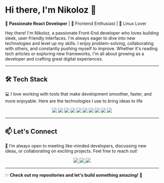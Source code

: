 # Hi there, I'm Nikoloz 👋

🚀 **Passionate React Developer** | 🎨 Frontend Enthusiast | 🐧 Linux Lover

Hey there! I'm Nikoloz, a passionate Front-End developer who loves building sleek, user-friendly interfaces. I'm always eager to dive into new technologies and level up my skills. I enjoy problem-solving, collaborating with others, and constantly pushing myself to improve. Whether it's reading tech articles or exploring new frameworks, I'm all about growing as a developer and crafting great digital experiences.

---

## 🛠 Tech Stack
 💻 I love working with tools that make development smoother, faster, and more enjoyable. Here are the technologies I use to bring ideas to life
<div align="center">
  <img src="https://img.shields.io/badge/HTML5-%23E34F26.svg?style=for-the-badge&logo=html5&logoColor=white" />
  <img src="https://img.shields.io/badge/CSS3-%231572B6.svg?style=for-the-badge&logo=css3&logoColor=white" />
  <img src="https://img.shields.io/badge/JavaScript-%23F7DF1E.svg?style=for-the-badge&logo=javascript&logoColor=black" />
  <img src="https://img.shields.io/badge/React-%2361DAFB.svg?style=for-the-badge&logo=react&logoColor=black" />
  <img src="https://img.shields.io/badge/TailwindCSS-%2306B6D4.svg?style=for-the-badge&logo=tailwind-css&logoColor=white" />
  <img src="https://img.shields.io/badge/TypeScript-%233178C6.svg?style=for-the-badge&logo=typescript&logoColor=white" />
  <img src="https://img.shields.io/badge/Sass-%23CC6699.svg?style=for-the-badge&logo=sass&logoColor=white" />
  <img src="https://img.shields.io/badge/Linux-%23FCC624.svg?style=for-the-badge&logo=linux&logoColor=black" />
  <img src="https://img.shields.io/badge/Git-%23F05032.svg?style=for-the-badge&logo=git&logoColor=white" />
  <img src="https://img.shields.io/badge/GitHub-%23181717.svg?style=for-the-badge&logo=github&logoColor=white" />
</div>

---

## 📫 Let's Connect
🤝 I’m always open to meeting like-minded developers, discussing new ideas, or collaborating on exciting projects. Feel free to reach out!
<div align="center">
  <a href="https://www.linkedin.com/in/nikoloz-onezashvili-5172b1206/" target="_blank">
    <img src="https://img.shields.io/badge/LinkedIn-%230A66C2.svg?style=for-the-badge&logo=linkedin&logoColor=white" />
  </a>
  <a href="https://www.linkedin.com/in/nikoloz-onezashvili-5172b1206/" target="_blank">
    <img src="https://img.shields.io/badge/Instagram-%23E4405F.svg?style=for-the-badge&logo=instagram&logoColor=white" />
  </a>
  <a href="mailto:nikaonezashvili837@gmail.com" target="_blank">
    <img src="https://img.shields.io/badge/Gmail-%23D14836.svg?style=for-the-badge&logo=gmail&logoColor=white" />
  </a>
</div>

---

✨ **Check out my repositories and let's build something amazing!** 🚀
